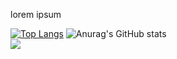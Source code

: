 lorem ipsum


[![Top Langs](https://github-readme-stats.vercel.app/api/top-langs/?username=trongtuanit&layout=compact)](https://github.com/anuraghazra/github-readme-stats)
![Anurag's GitHub stats](https://github-readme-stats.vercel.app/api?username=trongtuanit&show_icons=true&theme=radical)
<br>
![](https://komarev.com/ghpvc/?username=trongtuanit&color=red)


